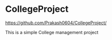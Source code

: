 # CollegeProject

https://github.com/Prakash0604/CollegeProject/


This is a simple College management project
